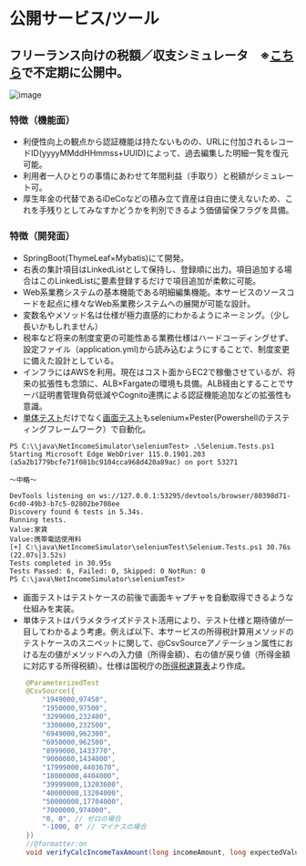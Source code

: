 # 公開サービス/ツール

## フリーランス向けの税額／収支シミュレータ　※[こちら](https://netincomesimulator.lifehackaid.com)で不定期に公開中。
![image](https://github.com/craftect/public-sourcecode/assets/131850742/6f2b32be-f91e-4bf1-996e-895d24cb9dac)

### 特徴（機能面）
* 利便性向上の観点から認証機能は持たないものの、URLに付加されるレコードID(yyyyMMddHHmmss+UUID)によって、過去編集した明細一覧を復元可能。
* 利用者一人ひとりの事情にあわせて年間利益（手取り）と税額がシミュレート可。
* 厚生年金の代替であるiDeCoなどの積み立て資産は自由に使えないため、これを手残りとしてみなすかどうかを判別できるよう価値留保フラグを具備。
 
### 特徴（開発面） 
* SpringBoot(ThymeLeaf×Mybatis)にて開発。
* 右表の集計項目はLinkedListとして保持し、登録順に出力。項目追加する場合はこのLinkedListに要素登録するだけで項目追加が柔軟に可能。
* Web系業務システムの基本機能である明細編集機能。本サービスのソースコードを起点に様々なWeb系業務システムへの展開が可能な設計。
* 変数名やメソッド名は仕様が極力直感的にわかるようにネーミング。（少し長いかもしれません）
* 税率など将来の制度変更の可能性ある業務仕様はハードコーディングせず、設定ファイル（application.yml)から読み込むようにすることで、制度変更に備えた設計としている。
* インフラにはAWSを利用。現在はコスト面からEC2で稼働させているが、将来の拡張性も念頭に、ALB×Fargateの環境も具備。ALB経由とすることでサーバ証明書管理負荷低減やCognito連携による認証機能追加などの拡張性も意識。
* [単体テスト](https://github.com/craftect/public-sourcecode/tree/main/java/NetIncomeSimulator/src/test/java/com/lifehackaid/netincomesimulator)だけでなく[画面テスト](https://github.com/craftect/public-sourcecode/tree/main/java/NetIncomeSimulator/seleniumTest)もselenium×Pester(Powershellのテスティングフレームワーク）で自動化。
``` 実行例
PS C:\\java\NetIncomeSimulator\seleniumTest> .\Selenium.Tests.ps1
Starting Microsoft Edge WebDriver 115.0.1901.203 (a5a2b1779bcfe71f081bc9104cca968d420a89ac) on port 53271

～中略～

DevTools listening on ws://127.0.0.1:53295/devtools/browser/80398d71-6cd0-49b3-b7c5-02802be708ee
Discovery found 6 tests in 5.34s.
Running tests.
Value:家賃
Value:携帯電話使用料
[+] C:\java\NetIncomeSimulator\seleniumTest\Selenium.Tests.ps1 30.76s (22.07s|3.52s)
Tests completed in 30.95s
Tests Passed: 6, Failed: 0, Skipped: 0 NotRun: 0
PS C:\java\NetIncomeSimulator\seleniumTest>
```

* 画面テストはテストケースの前後で画面キャプチャを自動取得できるような仕組みを実装。
* 単体テストはパラメタライズドテスト活用により、テスト仕様と期待値が一目してわかるよう考慮。例えば以下、本サービスの所得税計算用メソッドのテストケースのスニペットに関して、@CsvSourceアノテーション属性における左の値がメソッドへの入力値（所得金額）、右の値が戻り値（所得金額に対応する所得税額）。仕様は国税庁の[所得税速算表](https://www.nta.go.jp/taxes/shiraberu/taxanswer/shotoku/2260.htm)より作成。

 
``` java 
	@ParameterizedTest
	@CsvSource({
		"1949000,97450",
		"1950000,97500",
		"3299000,232400",
		"3300000,232500",
		"6949000,962300",
		"6950000,962500",
		"8999000,1433770",
		"9000000,1434000",
		"17999000,4403670",
		"18000000,4404000",
		"39999000,13203600",
		"40000000,13204000",
		"50000000,17704000",
		"7000000,974000",
		"0, 0", // ゼロの場合
		"-1000, 0" // マイナスの場合
	})
	//@formatter:on 
	void verifyCalcIncomeTaxAmount(long incomeAmount, long expectedValue) {
``` 
 

